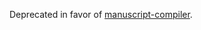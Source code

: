 Deprecated in favor of [manuscript-compiler](https://github.com/denisdefreyne/manuscript-compiler).
